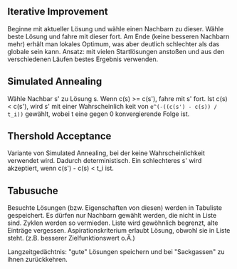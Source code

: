 ## Iterative Improvement
Beginne mit aktueller Lösung und wähle einen Nachbarn zu dieser.
Wähle beste Lösung und fahre mit dieser fort.
Am Ende (keine besseren Nachbarn mehr) erhält man lokales Optimum, was aber deutlich schlechter als das globale sein kann.
Ansatz: mit vielen Startlösungen anstoßen und aus den verschiedenen Läufen bestes Ergebnis verwenden.

## Simulated Annealing
Wähle Nachbar s' zu Lösung s. Wenn c(s) >= c(s'), fahre mit s' fort.
Ist c(s) < c(s'), wird s' mit einer Wahrscheinlich keit von `e^(-((c(s') - c(s)) / t_i))` gewählt, wobei t eine gegen 0 konvergierende Folge ist.

## Thershold Acceptance
Variante von Simulated Annealing, bei der keine Wahrscheinlichkeit verwendet wird. Dadurch deterministisch.
Ein schlechteres s' wird akzeptiert, wenn c(s') - c(s) < t_i ist.

## Tabusuche
Besuchte Lösungen (bzw. Eigenschaften von diesen) werden in Tabuliste gespeichert.
Es dürfen nur Nachbarn gewählt werden, die nicht in Liste sind. Zyklen werden so vermieden.
Liste wird gewöhnlich begrenzt, alte Einträge vergessen.
Aspirationskriterium erlaubt Lösung, obwohl sie in Liste steht. (z.B. besserer Zielfunktionswert o.Ä.)

Langzeitgedächtnis: "gute" Lösungen speichern und bei "Sackgassen" zu ihnen zurückkehren.

